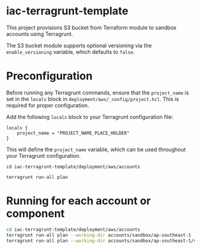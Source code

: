 # iac-terragrunt-template
This project provisions S3 bucket from Terraform module to sandbox accounts using Terragrunt.

The S3 bucket module supports optional versioning via the `enable_versioning` variable, which defaults to `false`.

# Preconfiguration

Before running any Terragrunt commands, ensure that the `project_name` is set in the `locals` block in `deployment/aws/_config/project.hcl`. This is required for proper configuration.

Add the following `locals` block to your Terragrunt configuration file:

```hcl
locals {
    project_name = "PROJECT_NAME_PLACE_HOLDER"
}
```

This will define the `project_name` variable, which can be used throughout your Terragrunt configuration.
```
cd iac-terragrunt-template/deployment/aws/accounts

terragrunt run-all plan
```

# Running for each account or component

```bash
cd iac-terragrunt-template/deployment/aws/accounts 
terragrunt run-all plan --working-dir accounts/sandbox/ap-southeast-1
terragrunt run-all plan --working-dir accounts/sandbox/ap-southeast-1/vpc
```
